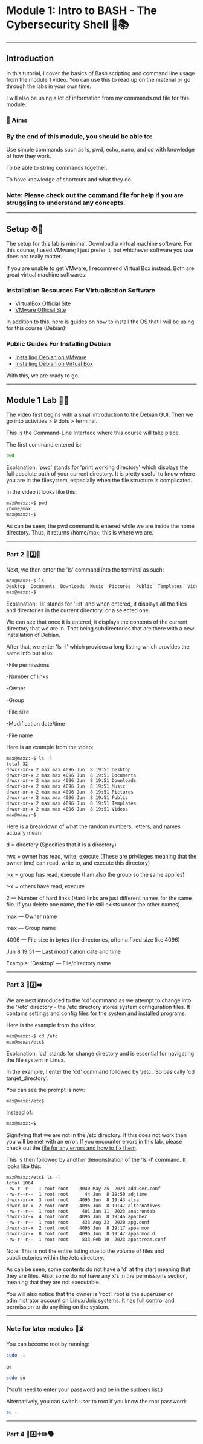 # Module 1: Intro to BASH - The Cybersecurity Shell 🐚📚
---

## Introduction

In this tutorial, I cover the basics of Bash scripting and command line usage from the module 1 video. You can use this to read up on the material or go through the labs in your own time.

I will also be using a lot of information from my commands.md file for this module.

### 🎯 Aims
### By the end of this module, you should be able to:

Use simple commands such as ls, pwd, echo, nano, and cd with knowledge of how they work.

To be able to string commands together.

To have knowledge of shortcuts and what they do.

### Note: Please check out the [command file](commands.md) for help if you are struggling to understand any concepts.

---

## Setup ⚙️🔧

The setup for this lab is minimal. Download a virtual machine software. For this course, I used VMware; I just prefer it, but whichever software you use does not really matter.

If you are unable to get VMware, I recommend Virtual Box instead. Both are great virtual machine softwares:

### Installation Resources For Virtualisation Software

- [VirtualBox Official Site](https://www.virtualbox.org/wiki/Downloads)
- [VMware Official Site](https://www.vmware.com/products/workstation-player.html)

In addition to this, here is guides on how to install the OS that I will be using for this course (Debian):

### Public Guides For Installing Debian

- [Installing Debian on VMware](https://www.youtube.com/watch?v=eJHtr1QlDeo)
- [Installing Debian on Virtual Box](https://www.youtube.com/watch?v=GkIb-l1K2FQ)

With this, we are ready to go.

---

## Module 1 Lab 🧪📘

The video first begins with a small introduction to the Debian GUI. Then we go into activities > 9 dots > terminal.

This is the Command-Line Interface where this course will take place.

The first command entered is:

```bash
pwd
```
Explanation: 'pwd' stands for 'print working directory' which displays the full absolute path of your current directory. It is pretty useful to know where you are in the filesystem, especially when the file structure is complicated.

In the video it looks like this:
```bash
max@maxz:~$ pwd
/home/max
max@maxz:~$ 
```
As can be seen, the pwd command is entered while we are inside the home directory. Thus, it returns /home/max; this is where we are.

---
### Part 2 📁2️⃣📍

Next, we then enter the 'ls' command into the terminal as such:

```bash
max@maxz:~$ ls
Desktop  Documents  Downloads  Music  Pictures  Public  Templates  Videos
max@maxz:~$ 
```

Explanation: 'ls' stands for 'list' and when entered, it displays all the files and directories in the current directory, or a selected one.

We can see that once it is entered, it displays the contents of the current directory that we are in. That being subdirectories that are there with a new installation of Debian.

After that, we enter 'ls -l' which provides a long listing which provides the same info but also:

-File permissions

-Number of links

-Owner

-Group

-File size

-Modification date/time

-File name

Here is an example from the video:

```bash
max@maxz:~$ ls -l
total 32
drwxr-xr-x 2 max max 4096 Jun  8 19:51 Desktop
drwxr-xr-x 2 max max 4096 Jun  8 19:51 Documents
drwxr-xr-x 2 max max 4096 Jun  8 19:51 Downloads
drwxr-xr-x 2 max max 4096 Jun  8 19:51 Music
drwxr-xr-x 2 max max 4096 Jun  8 19:51 Pictures
drwxr-xr-x 2 max max 4096 Jun  8 19:51 Public
drwxr-xr-x 2 max max 4096 Jun  8 19:51 Templates
drwxr-xr-x 2 max max 4096 Jun  8 19:51 Videos
max@maxz:~$ 
```
Here is a breakdown of what the random numbers, letters, and names actually mean:

d = directory (Specifies that it is a directory)

rwx = owner has read, write, execute (These are privileges meaning that the owner (me) can read, write to, and execute this directory)

r-x = group has read, execute (I am also the group so the same applies)

r-x = others have read, execute

2 — Number of hard links (Hard links are just different names for the same file. If you delete one name, the file still exists under the other names)

max — Owner name

max — Group name

4096 — File size in bytes (for directories, often a fixed size like 4096)

Jun 8 19:51 — Last modification date and time

Example: 'Desktop' — File/directory name

---
### Part 3 📂3️⃣➡️

We are next introduced to the 'cd' command as we attempt to change into the '/etc' directory - the /etc directory stores system configuration files. It contains settings and config files for the system and installed programs.

Here is the example from the video:

```bash
max@maxz:~$ cd /etc
max@maxz:/etc$ 
```
Explanation: 'cd' stands for change directory and is essential for navigating the file system in Linux.

In the example, I enter the 'cd' command followed by '/etc'. So basically 'cd target_directory'.

You can see the prompt is now:
```bash
max@maxz:/etc$
```
Instead of:
```bash
max@maxz:~$
```
Signifying that we are not in the /etc directory. If this does not work then you will be met with an error. If you encounter errors in this lab, please check out the [file for any errors and how to fix them](errors.md).

This is then followed by another demonstration of the 'ls -l' command. It looks like this:

```bash
max@maxz:/etc$ ls -l
total 1064
-rw-r--r--  1 root root    3040 May 25  2023 adduser.conf
-rw-r--r--  1 root root      44 Jun  8 19:50 adjtime
drwxr-xr-x  3 root root    4096 Jun  8 19:43 alsa
drwxr-xr-x  2 root root    4096 Jun  8 19:47 alternatives
-rw-r--r--  1 root root     401 Jan 11  2023 anacrontab
drwxr-xr-x  4 root root    4096 Jun  8 19:46 apache2
-rw-r--r--  1 root root     433 Aug 23  2020 apg.conf
drwxr-xr-x  2 root root    4096 Jun  8 19:17 apparmor
drwxr-xr-x  8 root root    4096 Jun  8 19:47 apparmor.d
-rw-r--r--  1 root root     833 Feb 10  2023 appstream.conf
```
Note: This is not the entire listing due to the volume of files and subdirectories within the /etc directory.

As can be seen, some contents do not have a 'd' at the start meaning that they are files. Also, some do not have any x's in the permissions section, meaning that they are not executable.

You will also notice that the owner is 'root'. root is the superuser or administrator account on Linux/Unix systems. It has full control and permission to do anything on the system.

---
### Note for later modules 📝⏳

You can become root by running:

```bash
sudo -i
```
or
```bash
sudo su
```
(You’ll need to enter your password and be in the sudoers list.)

Alternatively, you can switch user to root if you know the root password:
```bash
su -
```
---
### Part 4 📂4️⃣➕✏️🗣️
